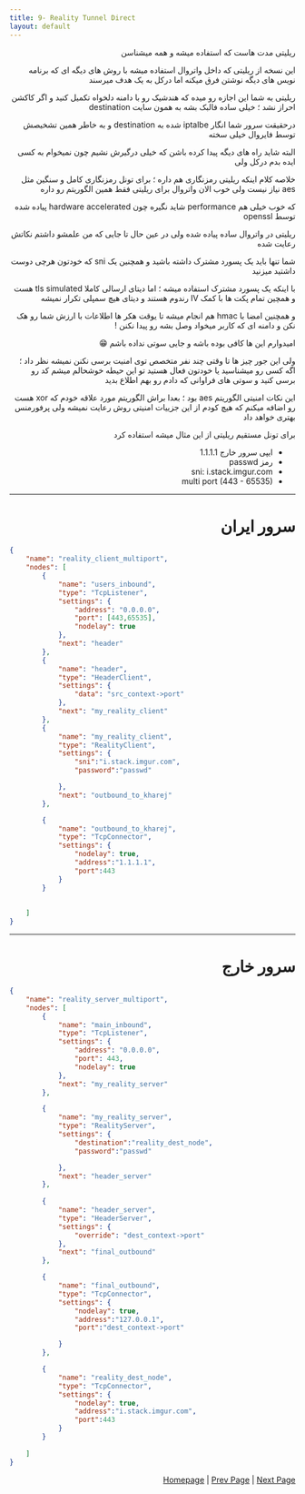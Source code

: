 ```yaml
---
title: 9- Reality Tunnel Direct
layout: default
---
```


<div dir="rtl">

ریلیتی مدت هاست که استفاده میشه و همه میشناسن

این نسخه از ریلیتی که داخل واتروال استفاده میشه با روش های دیگه ای که برنامه نویس های دیگه نوشتن فرق میکنه اما درکل به یک هدف میرسند

ریلیتی به شما این اجازه رو میده که هندشیک رو با دامنه دلخواه تکمیل کنید و اگر کاکشن احراز نشد ؛ خیلی ساده فالبک بشه به همون سایت destination

درحقیقت سرور شما انگار iptalbe شده به destination و به خاطر همین تشخیصش توسط فایروال خیلی سخته

البته شاید راه های دیگه پیدا کرده باشن که خیلی درگیرش نشیم چون نمیخوام به کسی ایده بدم درکل ولی

خلاصه کلام اینکه ریلیتی رمزنگاری هم داره ؛ برای تونل رمزنگاری کامل و سنگین مثل aes نیاز نیست ولی خوب الان واتروال برای ریلیتی فقط همین الگوریتم رو داره

که خوب خیلی هم performance شاید نگیره چون hardware accelerated پیاده شده توسط openssl

ریلیتی در واتروال ساده پیاده شده ولی در عین حال تا جایی که من علمشو داشتم نکاتش رعایت شده 

شما تنها باید یک پسورد مشترک داشته باشید و همچنین یک sni که خودتون هرچی دوست داشتید میزنید


با اینکه یک پسورد مشترک استفاده میشه ؛ اما دیتای ارسالی کاملا tls simulated هست و همچین تمام پکت ها با کمک IV رندوم هستند و دیتای هیچ سمپلی تکرار نمیشه 

و همچنین امضا با hmac هم انجام میشه تا یوقت هکر ها اطلاعات با ارزش شما رو هک نکن و دامنه ای که کاربر میخواد وصل بشه رو پیدا نکنن !

امیدوارم این ها کافی بوده باشه و جایی سوتی نداده باشم 😁

ولی این جور چیز ها تا وقتی چند نفر متخصص توی امنیت برسی نکنن نمیشه نظر داد ؛ اگه کسی رو میشناسید یا خودتون فعال هستید تو این حیطه خوشحالم میشم 
کد رو برسی کنید و سوتی های فراوانی که دادم رو بهم اطلاع بدید

این نکات امنیتی الگوریتم aes بود ؛ بعدا براش الگوریتم مورد علاقه خودم که xor هست رو اضافه میکنم که هیچ کودم از این جزییات امنیتی روش رعایت نمیشه ولی پرفورمنس بهتری خواهد داد



 برای تونل مستقیم ریلیتی از این مثال میشه استفاده کرد


- ایپی سرور خارج 1.1.1.1
- رمز passwd
- sni: i.stack.imgur.com
- multi port (443 - 65535)

---
# سرور ایران

</div>


```json
{
    "name": "reality_client_multiport",
    "nodes": [
        {
            "name": "users_inbound",
            "type": "TcpListener",
            "settings": {
                "address": "0.0.0.0",
                "port": [443,65535],
                "nodelay": true
            },
            "next": "header"
        },
        {
            "name": "header",
            "type": "HeaderClient",
            "settings": {
                "data": "src_context->port"
            },
            "next": "my_reality_client"
        },
        {
            "name": "my_reality_client",
            "type": "RealityClient",
            "settings": {
                "sni":"i.stack.imgur.com",
                "password":"passwd"

            },
            "next": "outbound_to_kharej"
        },

        {
            "name": "outbound_to_kharej",
            "type": "TcpConnector",
            "settings": {
                "nodelay": true,
                "address":"1.1.1.1",
                "port":443
            }
        }
     
      
    ]
}
```

<div dir="rtl">

---
# سرور خارج




</div>

```json
{
    "name": "reality_server_multiport",
    "nodes": [
        {
            "name": "main_inbound",
            "type": "TcpListener",
            "settings": {
                "address": "0.0.0.0",
                "port": 443,
                "nodelay": true
            },
            "next": "my_reality_server"
        },

        {
            "name": "my_reality_server",
            "type": "RealityServer",
            "settings": {
                "destination":"reality_dest_node",
                "password":"passwd"

            },
            "next": "header_server"
        },
        
        {
            "name": "header_server",
            "type": "HeaderServer",
            "settings": {
                "override": "dest_context->port"
            },
            "next": "final_outbound"
        },

        {
            "name": "final_outbound",
            "type": "TcpConnector",
            "settings": {
                "nodelay": true,
                "address":"127.0.0.1",
                "port":"dest_context->port"

            }
        },

        {
            "name": "reality_dest_node",
            "type": "TcpConnector",
            "settings": {
                "nodelay": true,
                "address":"i.stack.imgur.com",
                "port":443
            }
        }
      
    ]
}


```

<div dir="rtl">


[Homepage](.) | [Prev Page](Reverse-Tunnel) | [Next Page](Reality-Reverse-Tunnel)
